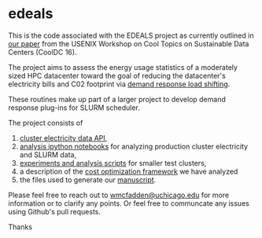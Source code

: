 # edeals

This is the code associated with the EDEALS project as currently outlined in [our paper](https://www.usenix.org/conference/cooldc16/workshop-program/presentation/mcfadden) from the USENIX Workshop on Cool Topics on Sustainable Data Centers (CoolDC 16).

The project aims to assess the energy usage statistics of a moderately sized HPC datacenter toward the goal of reducing the datacenter's electricity bills and C02 footprint via [demand response load shifting](https://en.wikipedia.org/wiki/Demand_response).

These routines make up part of a larger project to develop demand response plug-ins for SLURM scheduler.

The project consists of 

1. [cluster electricity data API](energy_data_collection_API), 
2. [analysis ipython notebooks](prod_cluster) for analyzing production cluster electricity and SLURM data, 
3. [experiments and analysis scripts](test_cluster) for smaller test clusters,
4. a description of the [cost optimization framework](cost_optim) we have analyzed
5. the files used to generate our [manuscript](manuscript).

Please feel free to reach out to wmcfadden@uchicago.edu for more information or to clarify any points.  Or feel free to communcate any issues using Github's pull requests.

Thanks
